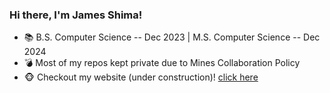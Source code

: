 ### Hi there, I'm James Shima!

- 📚 B.S. Computer Science -- Dec 2023 | M.S. Computer Science -- Dec 2024
- 💣 Most of my repos kept private due to Mines Collaboration Policy
- 🐵 Checkout my website (under construction)! <a href="https://jmshima01.github.io">click here</a>
